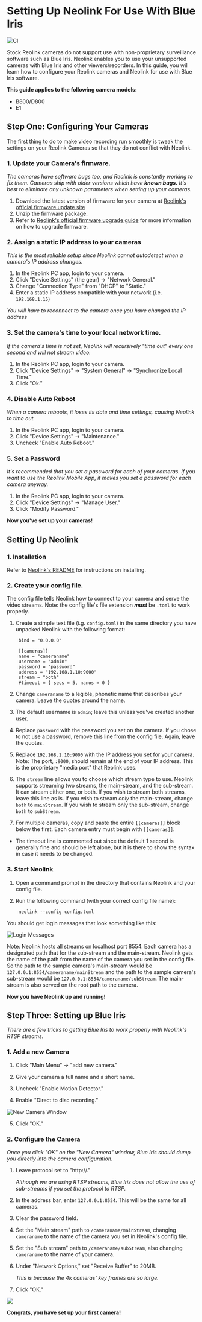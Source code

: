 # Setting Up Neolink For Use With Blue Iris

![CI](https://github.com/thirtythreeforty/neolink/workflows/CI/badge.svg)

Stock Reolink cameras do not support use with non-proprietary surveillance software such as Blue Iris. Neolink enables you to use your unsupported cameras with Blue Iris and other viewers/recorders. In this guide, you will learn how to configure your Reolink cameras and Neolink for use with Blue Iris software.

**This guide applies to the following camera models:**
- B800/D800
- E1


## Step One: Configuring Your Cameras
The first thing to do to make video recording run smoothly is tweak the settings on your Reolink Cameras so that they do not conflict with Neolink.

### 1. Update your Camera's firmware.
_The cameras have software bugs too, and Reolink is constantly working to fix them. Cameras ship with older versions which have **known bugs.** It's best to eliminate any unknown parameters when setting up your cameras._
1. Download the latest version of firmware for your camera at [Reolink's official firmware update site](https://support.reolink.com/hc/en-us/sections/360002374874-Firmware)
2. Unzip the firmware package.
3. Refer to [Reolink's official firmware upgrade guide](https://support.reolink.com/hc/en-us/articles/360004084333-Upgrade-Firmware-via-Reolink-Client-Windows-) for more information on how to upgrade firmware.

### 2. Assign a static IP address to your cameras
_This is the most reliable setup since Neolink cannot autodetect when a camera's IP address changes._
1. In the Reolink PC app, login to your camera.
2. Click "Device Settings" (the gear) -> "Network General."
3. Change "Connection Type" from "DHCP" to "Static."
4. Enter a static IP address compatible with your network (i.e. `192.168.1.15`)

_You will have to reconnect to the camera once you have changed the IP address_

### 3. Set the camera's time to your local network time.
_If the camera's time is not set, Neolink will recursively "time out" every one second and will not stream video._
1. In the Reolink PC app, login to your camera.
2. Click "Device Settings" -> "System General" -> "Synchronize Local Time."
3. Click "Ok."

### 4. Disable Auto Reboot
_When a camera reboots, it loses its date and time settings, causing Neolink to time out._
1. In the Reolink PC app, login to your camera.
2. Click "Device Settings" -> "Maintenance."
3. Uncheck "Enable Auto Reboot."

### 5. Set a Password
_It's recommended that you set a password for each of your cameras. If you want to use the Reolink Mobile App, it makes you set a password for each camera anyway._
1. In the Reolink PC app, login to your camera.
2. Click "Device Settings" -> "Manage User."
3. Click "Modify Password."

**Now you've set up your cameras!**

## Setting Up Neolink
### 1. Installation
Refer to [Neolink's README](https://github.com/thirtythreeforty/neolink/blob/master/README.md) for instructions on installing.
### 2. Create your config file.
The config file tells Neolink how to connect to your camera and serve the video streams.
Note: the config file's file extension _**must**_ be `.toml` to work properly.
1. Create a simple text file (i.g. `config.toml`) in the same directory you have unpacked Neolink with the following format:

        bind = "0.0.0.0"
        
        [[cameras]]
        name = "cameraname"
        username = "admin"
        password = "password"
        address = "192.168.1.10:9000"
        stream = "both"
        #timeout = { secs = 5, nanos = 0 }

2. Change `cameraname` to a legible, phonetic name that describes your camera. Leave the quotes around the name.
3. The default username is `admin`; leave this unless you've created another user.
4. Replace `password` with the password you set on the camera. If you chose to not use a password, remove this line from the config file. Again, leave the quotes.
5. Replace `192.168.1.10:9000` with the IP address you set for your camera. 
    Note: The port, `:9000`, should remain at the end of your IP address. This is the proprietary "media port" that Reolink uses.
6. The `stream` line allows you to choose which stream type to use. Neolink supports streaming two streams, the main-stream, and the sub-stream. It can stream either one, or both. If you wish to stream both streams, leave this line as is. If you wish to stream _only_ the main-stream, change `both` to `mainStream`. If you wish to stream only the sub-stream, change `both` to `subStream`.
7. For multiple cameras, copy and paste the entire `[[cameras]]` block below the first. Each camera entry must begin with `[[cameras]]`.

* The timeout line is commented out since the default 1 second is generally fine and should be left alone, but it is there to show the syntax in case it needs to be changed.

### 3. Start Neolink
1. Open a command prompt in the directory that contains Neolink and your config file.
2. Run the following command (with your correct config file name):

        neolink --config config.toml

You should get login messages that look something like this:

![Login Messages](screenshots/login_messages.JPG)

Note: Neolink hosts all streams on localhost port 8554. Each camera has a designated path that for the sub-stream and the main-stream. Neolink gets the name of the path from the name of the camera you set in the config file. So the path to the sample camera's main-stream would be `127.0.0.1:8554/cameraname/mainStream` and the path to the sample camera's sub-stream would be `127.0.0.1:8554/cameraname/subStream`. The main-stream is also served on the root path to the camera.

**Now you have Neolink up and running!**


## Step Three: Setting up Blue Iris
_There are a few tricks to getting Blue Iris to work properly with Neolink's RTSP streams._

### 1. Add a new Camera
1. Click "Main Menu" -> "add new camera."

2. Give your camera a full name and a short name.
3. Uncheck "Enable Motion Detector."
4. Enable "Direct to disc recording."

![New Camera Window](screenshots/new_camera.JPG)

5. Click "OK."

### 2. Configure the Camera

_Once you click "OK" on the "New Camera" window, Blue Iris should dump you directly into the camera configuration._

1. Leave protocol set to "http://."

   _Although we are using RTSP streams, Blue Iris does not allow the use of sub-streams if you set the protocol to RTSP._

2. In the address bar, enter `127.0.0.1:8554`. This will be the same for all cameras.
3. Clear the password field.
4. Set the "Main stream" path to `/cameraname/mainStream`, changing `cameraname` to the name of the camera you set in Neolink's config file.
5. Set the "Sub stream" path to `/cameraname/subStream`, also changing `cameraname` to the name of your camera.

6. Under "Network Options," set "Receive Buffer" to 20MB.

   _This is because the 4k cameras' key frames are so large._

7. Click "OK."

![](screenshots/new_camera_config.JPG)

**Congrats, you have set up your first camera!**